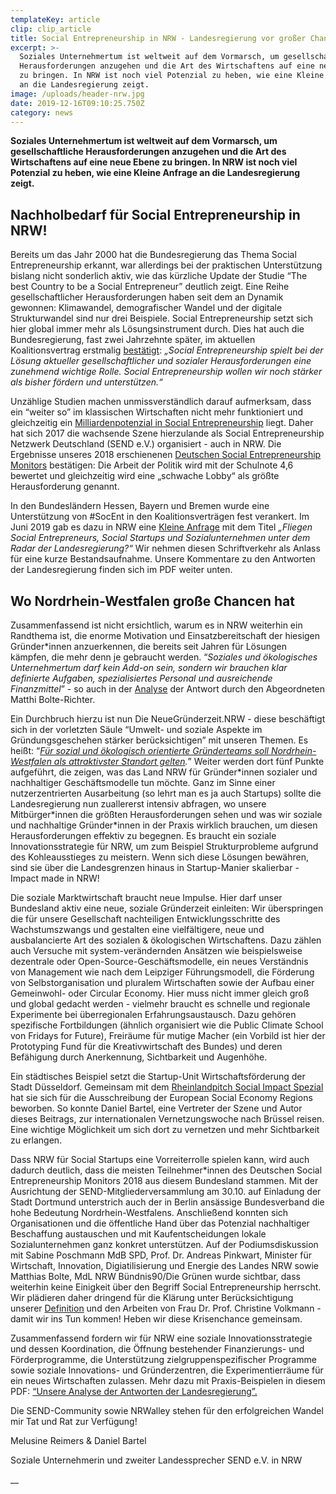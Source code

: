 ```yaml
---
templateKey: article
clip: clip_article
title: Social Entrepreneurship in NRW - Landesregierung vor großer Chance
excerpt: >-
  Soziales Unternehmertum ist weltweit auf dem Vormarsch, um gesellschaftliche
  Herausforderungen anzugehen und die Art des Wirtschaftens auf eine neue Ebene
  zu bringen. In NRW ist noch viel Potenzial zu heben, wie eine Kleine Anfrage
  an die Landesregierung zeigt.
image: /uploads/header-nrw.jpg
date: 2019-12-16T09:10:25.750Z
category: news
---
```

**Soziales Unternehmertum ist weltweit auf dem Vormarsch, um gesellschaftliche Herausforderungen anzugehen und die Art des Wirtschaftens auf eine neue Ebene zu bringen. In NRW ist noch viel Potenzial zu heben, wie eine Kleine Anfrage an die Landesregierung zeigt.** 



## Nachholbedarf für Social Entrepreneurship in NRW!

Bereits um das Jahr 2000 hat die Bundesregierung das Thema Social Entrepreneurship erkannt, war allerdings bei der praktischen Unterstützung bislang nicht sonderlich aktiv, wie das kürzliche Update der Studie “The best Country to be a Social Entrepreneur” deutlich zeigt. Eine Reihe gesellschaftlicher Herausforderungen haben seit dem an Dynamik gewonnen: Klimawandel, demografischer Wandel und der digitale Strukturwandel sind nur drei Beispiele. Social Entrepreneurship setzt sich hier global immer mehr als Lösungsinstrument durch. Dies hat auch die Bundesregierung, fast zwei Jahrzehnte später, im aktuellen Koalitionsvertrag erstmalig [bestätigt](https://www.send-ev.de/2019-02-11_statement-zur-antwort-der-bundesregierung-auf-die-kleine-anfrage-„social-entrepreneurship“-von-der-bundestagsfraktion-bündnis-90-die-grünen/): _„Social Entrepreneurship spielt bei der Lösung aktueller gesellschaftlicher und sozialer Herausforderungen eine zunehmend wichtige Rolle. Social Entrepreneurship wollen wir noch stärker als bisher fördern und unterstützen.“_

Unzählige Studien machen unmissverständlich darauf aufmerksam, dass ein “weiter so” im klassischen Wirtschaften nicht mehr funktioniert und gleichzeitig ein [Milliardenpotenzial in Social Entrepreneurship](https://www.ashoka.org/de-de/story/studie-von-ashoka-und-mckinsey-zeigt-milliardenpotenzial-von-sozialen-innovationen) liegt. Daher hat sich 2017 die wachsende Szene hierzulande als Social Entrepreneurship Netzwerk Deutschland (SEND e.V.) organisiert - auch in NRW. Die Ergebnisse unseres 2018 erschienenen [Deutschen Social Entrepreneurship Monitors](https://www.send-ev.de/uploads/dsem-2018_web.pdf) bestätigen: Die Arbeit der Politik wird mit der Schulnote 4,6 bewertet und gleichzeitig wird eine „schwache Lobby“ als größte Herausforderung genannt. 

In den Bundesländern Hessen, Bayern und Bremen wurde eine Unterstützung von #SocEnt in den Koalitionsverträgen fest verankert. Im Juni 2019 gab es dazu in NRW eine [Kleine Anfrage](https://kleineanfragen.de/nordrhein-westfalen/17/6913-fliegen-social-entrepreneurs-social-startups-und-sozialunternehmen-unter-dem-radar-der-landesregierung) mit dem Titel _„Fliegen Social Entrepreneurs, Social Startups und Sozialunternehmen unter dem Radar der Landesregierung?“_ Wir nehmen diesen Schriftverkehr als Anlass für eine kurze Bestandsaufnahme. Unsere Kommentare zu den Antworten der Landesregierung finden sich im PDF weiter unten.  

## Wo Nordrhein-Westfalen große Chancen hat

Zusammenfassend ist nicht ersichtlich, warum es in NRW weiterhin ein Randthema ist, die enorme Motivation und Einsatzbereitschaft der hiesigen Gründer*innen anzuerkennen, die bereits seit Jahren für Lösungen kämpfen, die mehr denn je gebraucht werden. “_Soziales und ökologisches Unternehmertum darf kein Add-on sein, sondern wir brauchen klar definierte Aufgaben, spezialisiertes Personal und ausreichende Finanzmittel_” - so auch in der [Analyse](https://matthi-bolte.de/2019/08/14/social-entrepreneurs-fliegen-unter-dem-schwarz-gelben-radar/) der Antwort durch den Abgeordneten Matthi Bolte-Richter. 

Ein Durchbruch hierzu ist nun Die NeueGründerzeit.NRW - diese beschäftigt sich in der vorletzten Säule “Umwelt- und soziale Aspekte im Gründungsgeschehen stärker berücksichtigen” mit unseren Themen. Es heißt: “[_Für sozial und ökologisch orientierte Gründerteams soll Nordrhein-Westfalen als attraktivster Standort gelten_](https://www.wirtschaft.nrw/9-umwelt-und-soziale-aspekte-im-gruendungsgeschehen-staerker-beruecksichtigen)_._” Weiter werden dort fünf Punkte aufgeführt, die zeigen, was das Land NRW für Gründer\*innen sozialer und nachhaltiger Geschäftsmodelle tun möchte. Ganz im Sinne einer nutzerzentrierten Ausarbeitung (so lehrt man es ja auch Startups) sollte die Landesregierung nun zuallererst intensiv abfragen, wo unsere Mitbürger\*innen die größten Herausforderungen sehen und was wir soziale und nachhaltige Gründer*innen in der Praxis wirklich brauchen, um diesen Herausforderungen effektiv zu begegnen. Es braucht ein soziale Innovationsstrategie für NRW, um zum Beispiel Strukturprobleme aufgrund des Kohleausstieges zu meistern. Wenn sich diese Lösungen bewähren, sind sie über die Landesgrenzen hinaus in Startup-Manier skalierbar - Impact made in NRW! 

Die soziale Marktwirtschaft braucht neue Impulse. Hier darf unser Bundesland aktiv eine neue, soziale Gründerzeit einleiten: Wir überspringen die für unsere Gesellschaft nachteiligen Entwicklungsschritte des Wachstumszwangs und gestalten eine vielfältigere, neue und ausbalancierte Art des sozialen & ökologischen Wirtschaftens. Dazu zählen auch Versuche mit system-verändernden Ansätzen wie beispielsweise dezentrale oder Open-Source-Geschäftsmodelle, ein neues Verständnis von Management wie nach dem Leipziger Führungsmodell, die Förderung von Selbstorganisation und pluralem Wirtschaften sowie der Aufbau einer Gemeinwohl- oder Circular Economy. Hier muss nicht immer gleich groß und global gedacht werden - vielmehr braucht es schnelle und regionale Experimente bei überregionalen Erfahrungsaustausch. Dazu gehören spezifische Fortbildungen (ähnlich organisiert wie die Public Climate School von Fridays for Future), Freiräume für mutige Macher (ein Vorbild ist hier der Prototyping Fund für die Kreativwirtschaft des Bundes) und deren Befähigung durch Anerkennung, Sichtbarkeit und Augenhöhe.

Ein städtisches Beispiel setzt die Startup-Unit Wirtschaftsförderung der Stadt Düsseldorf. Gemeinsam mit dem [Rheinlandpitch Social Impact Spezial](https://www.send-ev.de/2019-03-13_rheinland-pitch-social-impact-special-1-3-der-eser-2019-events-des-send-e-v/) hat sie sich für die Ausschreibung der European Social Economy Regions beworben. So konnte Daniel Bartel, eine Vertreter der Szene und Autor dieses Beitrags, zur internationalen Vernetzungswoche nach Brüssel reisen. Eine wichtige Möglichkeit um sich dort zu vernetzen und mehr Sichtbarkeit zu erlangen.

Dass NRW für Social Startups eine Vorreiterrolle spielen kann, wird auch dadurch deutlich, dass die meisten Teilnehmer*innen des Deutschen Social Entrepreneurship Monitors 2018 aus diesem Bundesland stammen. Mit der Ausrichtung der SEND-Mitgliederversammlung am 30.10. auf Einladung der Stadt Dortmund unterstrich auch der in Berlin ansässige Bundesverband die hohe Bedeutung Nordrhein-Westfalens. Anschließend konnten sich Organisationen und die öffentliche Hand über das Potenzial nachhaltiger Beschaffung austauschen und mit Kaufentscheidungen lokale Sozialunternehmen ganz konkret unterstützen. Auf der Podiumsdiskussion mit Sabine Poschmann MdB SPD, Prof. Dr. Andreas Pinkwart, Minister für Wirtschaft, Innovation, Digiatilisierung und Energie des Landes NRW sowie Matthias Bolte, MdL NRW Bündnis90/Die Grünen wurde sichtbar, dass weiterhin keine Einigkeit über den Begriff Social Entrepreneurship herrscht. Wir plädieren daher dringend für die Klärung unter Berücksichtigung unserer [Definition](https://www.send-ev.de/uploads/definition_socialentrepreneurship.pdf) und den Arbeiten von Frau Dr. Prof.  Christine Volkmann - damit wir ins Tun kommen! Heben wir diese Krisenchance gemeinsam.

Zusammenfassend fordern wir für NRW eine soziale Innovationsstrategie und dessen Koordination, die Öffnung bestehender Finanzierungs- und Förderprogramme, die Unterstützung zielgruppenspezifischer Programme sowie soziale Innovations- und Gründerzentren, die Experimentierräume für ein neues Wirtschaften zulassen. Mehr dazu mit Praxis-Beispielen in diesem PDF: [“Unsere Analyse der Antworten der Landesregierung”.](https://www.send-ev.de/uploads/unsere-analyse-der-antworten-der-landesregierung.pdf)

Die SEND-Community sowie NRWalley stehen für den erfolgreichen Wandel mir Tat und Rat zur Verfügung! 

Melusine Reimers & Daniel Bartel 

Soziale Unternehmerin und zweiter Landessprecher SEND e.V. in NRW

__
